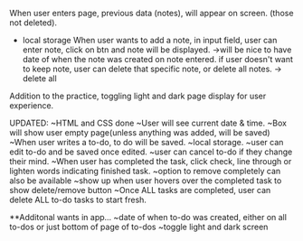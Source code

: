 When user enters page, previous data (notes), will appear on screen. (those not deleted).
- local storage
When user wants to add a note, in input field, user can enter note, click on btn and note will be displayed.
->will be nice to have date of when the note was created on note entered.
if user doesn't want to keep note, user can delete that specific note, or delete all notes.
-> delete all

Addition to the practice, toggling light and dark page display for user experience.

UPDATED:
~HTML and CSS done
~User will see current date & time.
~Box will show user empty page(unless anything was added, will be saved)
~When user writes a to-do, to do will be saved.
	~local storage.
	~user can edit to-do and be saved once edited.
	~user can cancel to-do if they change their mind.
~When user has completed the task, click check, line through or lighten words indicating finished task.
	~option to remove completely can also be available
		~show up when user hovers over the completed task to show delete/remove button
~Once ALL tasks are completed, user can delete ALL to-do tasks to start fresh. 

**Additonal wants in app...
~date of when to-do was created, either on all to-dos or just bottom of page of to-dos
~toggle light and dark screen